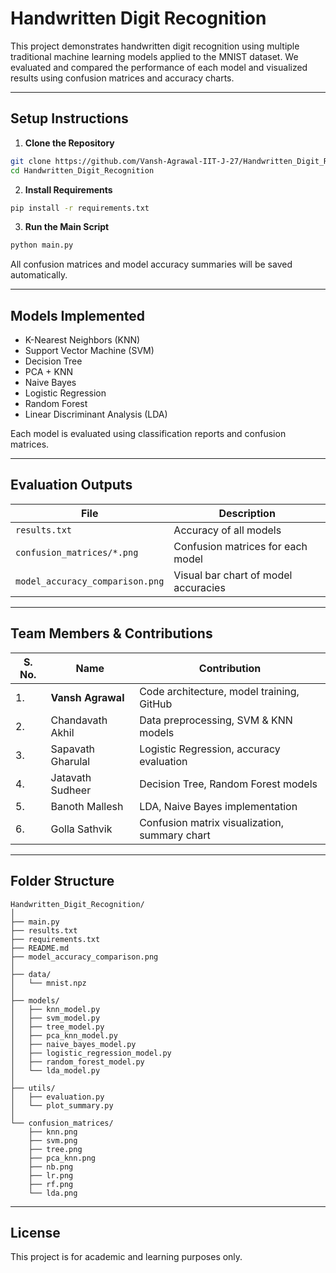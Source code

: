 # Handwritten Digit Recognition

This project demonstrates handwritten digit recognition using multiple traditional machine learning models applied to the MNIST dataset. We evaluated and compared the performance of each model and visualized results using confusion matrices and accuracy charts.

---

## Setup Instructions

1. **Clone the Repository**
```bash
git clone https://github.com/Vansh-Agrawal-IIT-J-27/Handwritten_Digit_Recognition.git
cd Handwritten_Digit_Recognition
```

2. **Install Requirements**
```bash
pip install -r requirements.txt
```

3. **Run the Main Script**
```bash
python main.py
```

All confusion matrices and model accuracy summaries will be saved automatically.

---

## Models Implemented

-  K-Nearest Neighbors (KNN)
-  Support Vector Machine (SVM)
-  Decision Tree
-  PCA + KNN
-  Naive Bayes
-  Logistic Regression
-  Random Forest
-  Linear Discriminant Analysis (LDA)

Each model is evaluated using classification reports and confusion matrices.

---

##  Evaluation Outputs

| File                             | Description                              |
|----------------------------------|------------------------------------------|
| `results.txt`                    | Accuracy of all models                   |
| `confusion_matrices/*.png`       | Confusion matrices for each model        |
| `model_accuracy_comparison.png`  | Visual bar chart of model accuracies     |

---

##  Team Members & Contributions

| S. No. | Name                  | Contribution                                  |
|--------|-----------------------|-----------------------------------------------|
| 1.     | **Vansh Agrawal**     | Code architecture, model training, GitHub     |
| 2.     | Chandavath Akhil      | Data preprocessing, SVM & KNN models          |
| 3.     | Sapavath Gharulal     | Logistic Regression, accuracy evaluation      |
| 4.     | Jatavath Sudheer      | Decision Tree, Random Forest models           |
| 5.     | Banoth Mallesh        | LDA, Naive Bayes implementation               |
| 6.     | Golla Sathvik         | Confusion matrix visualization, summary chart |

---

##  Folder Structure

```
Handwritten_Digit_Recognition/
│
├── main.py
├── results.txt
├── requirements.txt
├── README.md
├── model_accuracy_comparison.png
│
├── data/
│   └── mnist.npz
│
├── models/
│   ├── knn_model.py
│   ├── svm_model.py
│   ├── tree_model.py
│   ├── pca_knn_model.py
│   ├── naive_bayes_model.py
│   ├── logistic_regression_model.py
│   ├── random_forest_model.py
│   └── lda_model.py
│
├── utils/
│   ├── evaluation.py
│   └── plot_summary.py
│
└── confusion_matrices/
    ├── knn.png
    ├── svm.png
    ├── tree.png
    ├── pca_knn.png
    ├── nb.png
    ├── lr.png
    ├── rf.png
    └── lda.png
```

---

##  License

This project is for academic and learning purposes only.
